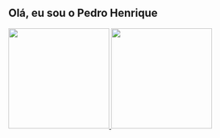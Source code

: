 ## Olá, eu sou o Pedro Henrique

<div >
  <a href="https://github.com/Pedroid1" />
  <img height="200px" src="https://github-readme-stats.vercel.app/api?username=Pedroid1&theme=radical&count_private=true&show_icons=true" />
  <img height="200px" src="https://github-readme-stats.vercel.app/api/top-langs/?username=Pedroid1&theme=radical" />
  </div>
  

  


